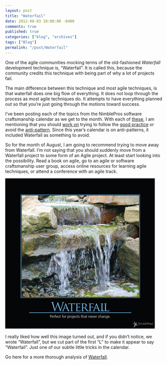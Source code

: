 ```yaml
---
layout: post
title: "Waterfail"
date: 2012-08-03 10:00:00 -0400
comments: true
published: true
categories: ["blog", "archives"]
tags: ["Blog"]
permalink: "/post/Waterfail"
---
```

<!-- more -->



<p>One of the agile communities mocking terms of the old-fashioned <em>Waterfall</em> development technique is, “Waterfail”. It is called this, because the community credits this technique with being part of why a lot of projects fail.</p>  <p>The main difference between this technique and most agile techniques, is that waterfall does one big flow of everything. It does not loop through the process as most agile techniques do. It attempts to have everything planned out so that you’re just going through the motions toward success. </p>  <p>I’ve been posting each of the topics from the NimblePros software craftsmanship calendar as we get to the month. With each of <a href="http://brendan.enrick.com/post/Duct-Tape-Coder.aspx">these</a>, I am mentioning that you should <a href="http://brendan.enrick.com/post/Boy-Scout-Rule.aspx">work on</a> trying to follow the <a href="http://brendan.enrick.com/post/Single-Responsibility-Principle.aspx">good practice</a> or avoid the <a href="http://brendan.enrick.com/post/Feature-Creep.aspx">anti-pattern</a>. Since this year’s calendar is on anti-patterns, it included Waterfail as something to avoid.</p>  <p>So for the month of August, I am going to recommend trying to move away from Waterfall. I’m not saying that you should suddenly move from a Waterfall project to some form of an Agile project. At least start looking into the possibility. Read a book on agile, go to an agile or software craftsmanship user group, access online resources for learning agile techniques, or attend a conference with an agile track.</p>  <p><a href="/images/files/Waterfail.png"><img style="background-image: none; border-bottom: 0px; border-left: 0px; padding-left: 0px; padding-right: 0px; display: inline; border-top: 0px; border-right: 0px; padding-top: 0px" title="Waterfail" border="0" alt="Waterfail" src="/images/files/Waterfail_thumb.png" width="480" height="480" /></a></p>  <p>I really liked how well this image turned out, and if you didn’t notice, we wrote “Waterfall”, but we cut part of the first “L” to make it appear to say “Waterfail”. Just one of our subtle little tricks in the calendar.</p>  <p>Go here for a more thorough analysis of <a href="http://deviq.com/waterfall">Waterfall</a>.</p>
